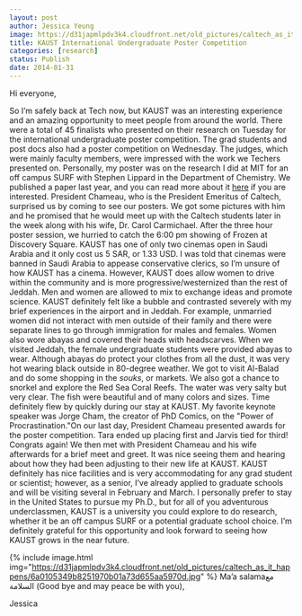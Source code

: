 ```yaml
---
layout: post
author: Jessica Yeung
image: https://d31japmlpdv3k4.cloudfront.net/old_pictures/caltech_as_it_happens/6a0105349b8251970b01a51159b0ed970c.jpg
title: KAUST International Undergraduate Poster Competition
categories: [research]
status: Publish
date: 2014-01-31
---
```



Hi everyone,

So I’m safely back at Tech now, but KAUST was an interesting experience and an amazing opportunity to meet people from around the world. There were a total of 45 finalists who presented on their research on Tuesday for the international undergraduate poster competition. The grad students and post docs also had a poster competition on Wednesday. The judges, which were mainly faculty members, were impressed with the work we Techers presented on. Personally, my poster was on the research I did at MIT for an off campus SURF with Stephen Lippard in the Department of Chemistry. We published a paper last year, and you can read more about it <a href="https://pubs.acs.org/doi/abs/10.1021/bc400281a" target="_self">here</a> if you are interested. President Chameau, who is the President Emeritus of Caltech, surprised us by coming to see our posters. We got some pictures with him and he promised that he would meet up with the Caltech students later in the week along with his wife, Dr. Carol Carmichael. After the three hour poster session, we hurried to catch the 6:00 pm showing of Frozen at Discovery Square. KAUST has one of only two cinemas open in Saudi Arabia and it only cost us 5 SAR, or 1.33 USD. I was told that cinemas were banned in Saudi Arabia to appease conservative clerics, so I’m unsure of how KAUST has a cinema. However, KAUST does allow women to drive within the community and is more progressive/westernized than the rest of Jeddah. Men and women are allowed to mix to exchange ideas and promote science. KAUST definitely felt like a bubble and contrasted severely with my brief experiences in the airport and in Jeddah. For example, unmarried women did not interact with men outside of their family and there were separate lines to go through immigration for males and females. Women also wore abayas and covered their heads with headscarves. When we visited Jeddah, the female undergraduate students were provided abayas to wear. Although abayas do protect your clothes from all the dust, it was very hot wearing black outside in 80-degree weather. We got to visit Al-Balad and do some shopping in the *souks*, or markets. We also got a chance to snorkel and explore the Red Sea Coral Reefs. The water was very salty but very clear. The fish were beautiful and of many colors and sizes. Time definitely flew by quickly during our stay at KAUST. My favorite keynote speaker was Jorge Cham, the creator of PhD Comics, on the "Power of Procrastination."On our last day, President Chameau presented awards for the poster competition. Tara ended up placing first and Jarvis tied for third! Congrats again! We then met with President Chameau and his wife afterwards for a brief meet and greet. It was nice seeing them and hearing about how they had been adjusting to their new life at KAUST. KAUST definitely has nice facilities and is very accommodating for any grad student or scientist; however, as a senior, I’ve already applied to graduate schools and will be visiting several in February and March. I personally prefer to stay in the United States to pursue my Ph.D., but for all of you adventurous underclassmen, KAUST is a university you could explore to do research, whether it be an off campus SURF or a potential graduate school choice. I’m definitely grateful for this opportunity and look forward to seeing how KAUST grows in the near future.


{% include image.html img="https://d31japmlpdv3k4.cloudfront.net/old_pictures/caltech_as_it_happens/6a0105349b8251970b01a73d655aa5970d.jpg" %}
Ma’a salamaمع السلامة (Good bye and may peace be with you),

Jessica

